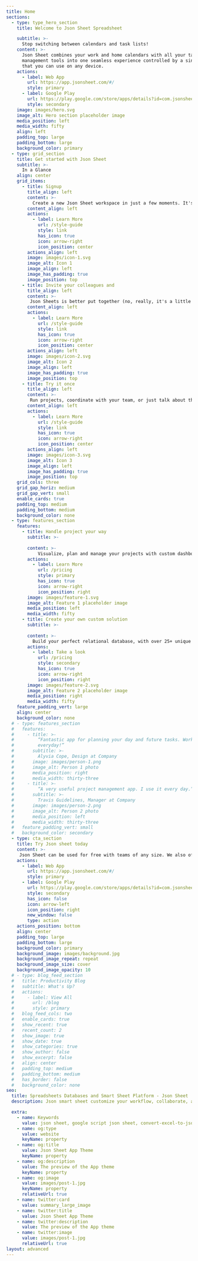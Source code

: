 ```yaml
---
title: Home
sections:
  - type: type_hero_section
    title: Welcome to Json Sheet Spreadsheet 

    subtitle: >-
      Stop switching between calendars and task lists!
    content: >-
      Json Sheet combines your work and home calendars with all your task
      management tools into one seamless experience controlled by a single app
      that you can use on any device.
    actions:
      - label: Web App
        url: https://app.jsonsheet.com/#/
        style: primary
      - label: Google Play
        url: https://play.google.com/store/apps/details?id=com.jsonsheetapp
        style: secondary
    image: images/hero.svg
    image_alt: Hero section placeholder image
    media_position: left
    media_width: fifty
    align: left
    padding_top: large
    padding_bottom: large
    background_color: primary
  - type: grid_section
    title: Get started with Json Sheet
    subtitle: >-
      In a Glance
    align: center
    grid_items:
      - title: Signup
        title_align: left
        content: >-
          Create a new Json Sheet workspace in just a few moments. It's free to try for teams of any size.
        content_align: left
        actions:
          - label: Learn More
            url: /style-guide
            style: link
            has_icon: true
            icon: arrow-right
            icon_position: center
        actions_align: left
        image: images/icon-1.svg
        image_alt: Icon 1
        image_align: left
        image_has_padding: true
        image_position: top
      - title: Invite your colleagues and
        title_align: left
        content: >-
         Json Sheets is better put together (no, really, it's a little uncool for you), and it's easier to invite your team.
        content_align: left
        actions:
          - label: Learn More
            url: /style-guide
            style: link
            has_icon: true
            icon: arrow-right
            icon_position: center
        actions_align: left
        image: images/icon-2.svg
        image_alt: Icon 2
        image_align: left
        image_has_padding: true
        image_position: top
      - title: Try it once
        title_align: left
        content: >-
         Run projects, coordinate with your team, or just talk about things. Slack is a blank canvas for teamwork.
        content_align: left
        actions:
          - label: Learn More
            url: /style-guide
            style: link
            has_icon: true
            icon: arrow-right
            icon_position: center
        actions_align: left
        image: images/icon-3.svg
        image_alt: Icon 3
        image_align: left
        image_has_padding: true
        image_position: top
    grid_cols: three
    grid_gap_horiz: medium
    grid_gap_vert: small
    enable_cards: true
    padding_top: medium
    padding_bottom: medium
    background_color: none
  - type: features_section
    features:
      - title: Handle project your way
        subtitle: >-
          
        content: >-
            Visualize, plan and manage your projects with custom dashboards. Stay on top of progress, timelines and budgets by keeping every team member in the loop.
        actions:
          - label: Learn More
            url: /pricing
            style: primary
            has_icon: true
            icon: arrow-right
            icon_position: right
        image: images/feature-1.svg
        image_alt: Feature 1 placeholder image
        media_position: left
        media_width: fifty
      - title: Create your own custom solution
        subtitle: >-
          
        content: >-
          Build your perfect relational database, with over 25+ unique column data types. Develop it into a powerful custom solution with ever-increasing capabilities for your team or business. You are the pilot of this ship!
        actions:
          - label: Take a look
            url: /pricing
            style: secondary
            has_icon: true
            icon: arrow-right
            icon_position: right
        image: images/feature-2.svg
        image_alt: Feature 2 placeholder image
        media_position: right
        media_width: fifty
    feature_padding_vert: large
    align: center
    background_color: none
  # - type: features_section
  #   features:
  #     - title: >-
  #         “Fantastic app for planning your day and future tasks. Works perfectly
  #         everyday!”
  #       subtitle: >-
  #         Alyvia Cope, Design at Company
  #       image: images/person-1.png
  #       image_alt: Person 1 photo
  #       media_position: right
  #       media_width: thirty-three
  #     - title: >-
  #         “A very useful project management app. I use it every day.”
  #       subtitle: >-
  #         Travis Guidelines, Manager at Company
  #       image: images/person-2.png
  #       image_alt: Person 2 photo
  #       media_position: left
  #       media_width: thirty-three
  #   feature_padding_vert: small
  #   background_color: secondary
  - type: cta_section
    title: Try Json sheet today
    content: >-
     Json Sheet can be used for free with teams of any size. We also offer paid plans with additional features, storage and automation.
    actions:
      - label: Web App
        url: https://app.jsonsheet.com/#/
        style: primary
      - label: Google Play
        url: https://play.google.com/store/apps/details?id=com.jsonsheetapp
        style: secondary
        has_icon: false
        icon: arrow-left
        icon_position: right
        new_window: false
        type: action
    actions_position: bottom
    align: center
    padding_top: large
    padding_bottom: large
    background_color: primary
    background_image: images/background.jpg
    background_image_repeat: repeat
    background_image_size: cover
    background_image_opacity: 10
  # - type: blog_feed_section
  #   title: Productivity Blog
  #   subtitle: What's Up?
  #   actions:
  #     - label: View All
  #       url: /blog
  #       style: primary
  #   blog_feed_cols: two
  #   enable_cards: true
  #   show_recent: true
  #   recent_count: 2
  #   show_image: true
  #   show_date: true
  #   show_categories: true
  #   show_author: false
  #   show_excerpt: false
  #   align: center
  #   padding_top: medium
  #   padding_bottom: medium
  #   has_border: false
  #   background_color: none
seo:
  title: Spreadsheets Databases and Smart Sheet Platform - Json Sheet 
  description: Json smart sheet customize your workflow, collaborate, and achieve ambitious outcomes.  Maintain visibility & keep distributed teams connected.

  extra:
    - name: Keywords
      value: json sheet, google script json sheet, convert-excel-to-json sheet, json sheet js, google sheet to json, sheets json api, google sheet json api, json sheet builder,  json to sheet custom header, google sheet to json, json to google sheets	
    - name: og:type
      value: website
      keyName: property
    - name: og:title
      value: Json Sheet App Theme
      keyName: property
    - name: og:description
      value: The preview of the App theme
      keyName: property
    - name: og:image
      value: images/post-1.jpg
      keyName: property
      relativeUrl: true
    - name: twitter:card
      value: summary_large_image
    - name: twitter:title
      value: Json Sheet App Theme
    - name: twitter:description
      value: The preview of the App theme
    - name: twitter:image
      value: images/post-1.jpg
      relativeUrl: true
layout: advanced
---
```

